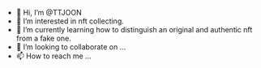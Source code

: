 - 👋 Hi, I’m @TTJOON
- 👀 I’m interested in nft collecting.
- 🌱 I’m currently learning how to distinguish an original and authentic nft from a fake one.
- 💞️ I’m looking to collaborate on ...
- 📫 How to reach me ...

<!---
TTJOON/TTJOON is a ✨ special ✨ repository because its `README.md` (this file) appears on your GitHub profile.
You can click the Preview link to take a look at your changes.
--->
